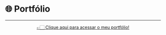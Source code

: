 # 🌐 Portfólio

<hr>

<div align="center">
  <a href="https://portfolio-ashy-xi-51.vercel.app/" target="_blank" rel="noopener noreferrer">
    👉🏻 Clique aqui para acessar o meu portfólio!
  </a>
</div>
